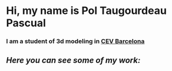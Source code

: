 # Hi, my name is Pol Taugourdeau Pascual 

### I am a student of 3d modeling in [CEV Barcelona](https://www.cevbarcelona.com/)

## *Here you can see some of my work:*


